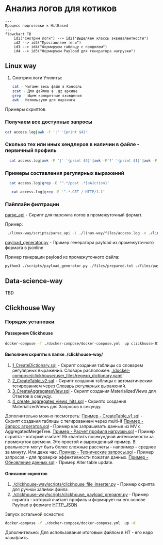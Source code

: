 # Анализ логов для котиков

```mermaid
---
Процесс подготовки к HitBased
---
flowchart TB
    id1("Смотрим логи") --> id2("Выделяем классы эквивалентности")
    id2 --> id3("Проставляем теги")
    id3 --> id4("Формируем таблицу с профилем")
    id4 --> id5("Формируем Payload для генератора нагрузки")
```

## Linux way

1) Смотрим логи
   Утилиты:

   ```bash
   cat - Читаем весь файл в Консоль
   zcat - Для файлов в .gz архиве
   grep - Ищем конкретные вхождения
   awk - Используем для парсинга
   ```

Примеры скриптов:

### Получаем все доступные запросы

```bash
cat access.log|awk -F '|' '{print $4}'
```

### Сколько тех или иных хендлеров в наличии в файле - первичный профиль

```bash
  cat access.log|awk -F '|' '{print $4}'|awk -F'?' '{print $1}'|awk -F' ' '{print $2}' |sort|uniq -c|sort -nr 
```

### Примеры составления регулярных выражений

```bash
  cat access.log|grep -E '^.*/post .*[aA]ction1'   
```

```bash
   cat access.log|grep -E '^.*.GET / HTTP/1.1'   
```

### Пайплайн филтрации

[parse_api](./linux-way/scripts/parse_api) - Скрипт для парсинга логов в промежуточный формат.

Пример:
```bash
 ./linux-way/scripts/parse_api -i ./linux-way/files/access.log -o ./linux-way/files/prepared.txt
```

[payload_generator.py](./linux-way/scripts/payload_generator.py)  - Пример генератора payload из промежуточного формата
в jsonline

Пример генерации payload из промежуточного файла:

```bash
python3 ./scripts/payload_generator.py ./files/prepared.txt ./files/payload.json
```

## Data-science-way

TBD

## Clickhouse Way

### Порядок установки

#### Развернем Clickhouse

```bash
docker-compose -f ./docker-compose/docker-compose.yml  up clickhouse-01 -d
```

#### Выполним скрипты в папке ./clickhouse-way/

1. [1_CreateDictionary.sql](./clickhouse-way/sql/1_CreateDictionary.sql) - Скрипт создания таблицы со словарем
   регулярных выражений.
   Словарь расположен: [./docker-compose/clickhouse/user_files/regexp_dictionary.yaml](./docker-compose/clickhouse/user_files/regexp_dictionary.yaml)`
2. [2_CreateTable_v2.sql](./clickhouse-way/sql/2_CreateTable_v2.sql) - Скрипт создания таблицы с автоматическим
   тегированием через Словарь регулярных выражений.
3. [3_CreateAggregatesView.sql](./clickhouse-way/sql/3_CreateAggregatesView.sql) - Скрипт создания MaterializedViews для
   Ответов в секунду.
4. [4_create_aggregates_views_hits.sql](./clickhouse-way/sql/4_create_aggregates_views_hits.sql) - Скрипто создания
   MaterializedViews для Запросов в секунду.

Дополнительно можно посмотреть:
[Пример - CreateTable_v1.sql](./clickhouse-way/sql/Пример%20-%20CreateTable_v1.sql) - Скрипт создания таблицы с тегированием через multi-if
[Пример - Запрос агрегатов.sql](./clickhouse-way/sql/Пример%20-%20Запрос%20агрегатов.sql) - Пример как запрашивать данные из MV с AggregatedMergeTree.
[Пример - Расчет профиля нагрузки.sql](./clickhouse-way/sql/Пример%20-%20Расчет%20профиля%20нагрузки.sql) - Пример скрипта - который считает 95 квантить посекундной интенсивности за
промежуток времени. Это простой и вырожденный пример.
В реальности могут быть более сложные рассчеты - например - среднее за минуту. Или даже час.
[Пример - Технические запросы.sql](./clickhouse-way/sql/Пример%20-%20Технические%20запросы.sql) - Пример запросов - для проверки эффективности пожатия данных.
[Пример - Обновление данных.sql](./clickhouse-way/sql/Пример%20-%20Обновление%20данных.sql) - Пример Alter table update.

#### Описание скриптов

1. [./clickhouse-way/scripts/clickhouse_file_inserter.py](./clickhouse-way/scripts/clickhouse_file_inserter.py) - Пример
   скрипта для ручной заливки файла.
2. [./clickhouse-way/scripts/clickhouse_payload_preparer.py](./clickhouse-way/scripts/clickhouse_payload_preparer.py) -
   Пример скрипта - который считает профиль и формирует на его основе Payload в
   формате [HTTP_JSON](https://yandex.cloud/en/docs/load-testing/concepts/payloads/http-json)

Запуск остальной оснастки:
```bash
docker-compose -f ./docker-compose/docker-compose.yml  up -d
```
Дополнительно:
Для использования итоговым файлом в НТ - его надо зашафлить. 

